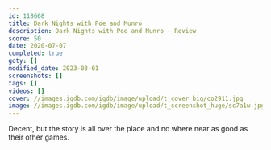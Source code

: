 ```yaml
---
id: 118668
title: Dark Nights with Poe and Munro
description: Dark Nights with Poe and Munro - Review
score: 50
date: 2020-07-07
completed: true
goty: []
modified_date: 2023-03-01
screenshots: []
tags: []
videos: []
cover: //images.igdb.com/igdb/image/upload/t_cover_big/co2911.jpg
image: //images.igdb.com/igdb/image/upload/t_screenshot_huge/sc7a1w.jpg
---
```

Decent, but the story is all over the place and no where near as good as their other games.
